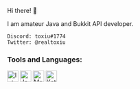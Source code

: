 Hi there! 👋

I am amateur Java and Bukkit API developer.

```
Discord: toxiu#1774
Twitter: @realtoxiu
```

### Tools and Languages:
<img allign="left" alt="IntelliJ IDEA" width="26px" src="https://upload.wikimedia.org/wikipedia/commons/thumb/d/d5/IntelliJ_IDEA_Logo.svg/1200px-IntelliJ_IDEA_Logo.svg.png" />
<img allign="left" alt="Java" width="26px" src="https://i.pinimg.com/originals/f1/ea/a7/f1eaa7278f64e27128e062a3de918265.png" />
<img allign="left" alt="MongoDB" width="26px" src="https://pm.uokpl.rs/fpng/s/236-2367767_mongodb-logo-no.png" />
<img allign="left" alt="Kotlin" width="26px" src="https://upload.wikimedia.org/wikipedia/commons/b/b5/Kotlin-logo.png" />



